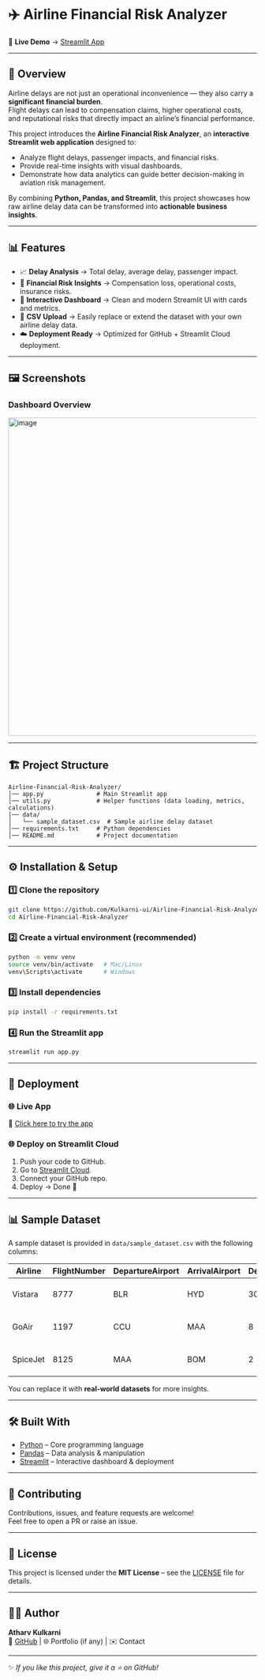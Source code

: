 # ✈️ Airline Financial Risk Analyzer  

🔗 **Live Demo** → [Streamlit App](https://airline-financial-risk-analyzer.streamlit.app/)  

---

## 📖 Overview  

Airline delays are not just an operational inconvenience — they also carry a **significant financial burden**.  
Flight delays can lead to compensation claims, higher operational costs, and reputational risks that directly impact an airline’s financial performance.  

This project introduces the **Airline Financial Risk Analyzer**, an **interactive Streamlit web application** designed to:  
- Analyze flight delays, passenger impacts, and financial risks.  
- Provide real-time insights with visual dashboards.  
- Demonstrate how data analytics can guide better decision-making in aviation risk management.  

By combining **Python, Pandas, and Streamlit**, this project showcases how raw airline delay data can be transformed into **actionable business insights**.  

---

## 📊 Features  

- 📈 **Delay Analysis** → Total delay, average delay, passenger impact.  
- 💸 **Financial Risk Insights** → Compensation loss, operational costs, insurance risks.  
- 🎨 **Interactive Dashboard** → Clean and modern Streamlit UI with cards and metrics.  
- 📂 **CSV Upload** → Easily replace or extend the dataset with your own airline delay data.  
- ☁️ **Deployment Ready** → Optimized for GitHub + Streamlit Cloud deployment.  

---

## 🖼️ Screenshots  

### Dashboard Overview  
 
  
<img width="1522" height="644" alt="image" src="https://github.com/user-attachments/assets/6ff78768-3062-4489-886c-7214b409647f" />

---

## 🏗️ Project Structure  

```
Airline-Financial-Risk-Analyzer/
│── app.py               # Main Streamlit app
│── utils.py             # Helper functions (data loading, metrics, calculations)
│── data/
│   └── sample_dataset.csv  # Sample airline delay dataset
│── requirements.txt     # Python dependencies
│── README.md            # Project documentation
```

---

## ⚙️ Installation & Setup  

### 1️⃣ Clone the repository  
```bash
git clone https://github.com/Kulkarni-ui/Airline-Financial-Risk-Analyzer.git
cd Airline-Financial-Risk-Analyzer
```

### 2️⃣ Create a virtual environment (recommended)  
```bash
python -m venv venv
source venv/bin/activate   # Mac/Linux
venv\Scripts\activate      # Windows
```

### 3️⃣ Install dependencies  
```bash
pip install -r requirements.txt
```

### 4️⃣ Run the Streamlit app  
```bash
streamlit run app.py
```

---

## 🚀 Deployment  

### 🌐 Live App  
🔗 [Click here to try the app](YOUR-DEPLOYED-LINK)  

### 🌐 Deploy on **Streamlit Cloud**  
1. Push your code to GitHub.  
2. Go to [Streamlit Cloud](https://streamlit.io/cloud).  
3. Connect your GitHub repo.  
4. Deploy → Done 🎉  

---

## 📊 Sample Dataset  

A sample dataset is provided in `data/sample_dataset.csv` with the following columns:  

| Airline   | FlightNumber | DepartureAirport | ArrivalAirport | DelayMinutes | Passengers | Date       |
|-----------|--------------|------------------|----------------|--------------|------------|------------|
| Vistara   | 8777         | BLR              | HYD            | 30           | 90         | 01-01-2023 |
| GoAir     | 1197         | CCU              | MAA            | 8            | 153        | 02-01-2023 |
| SpiceJet  | 8125         | MAA              | BOM            | 2            | 183        | 03-01-2023 |

You can replace it with **real-world datasets** for more insights.  

---

## 🛠️ Built With  

- [Python](https://www.python.org/) – Core programming language  
- [Pandas](https://pandas.pydata.org/) – Data analysis & manipulation  
- [Streamlit](https://streamlit.io/) – Interactive dashboard & deployment  

---

## 🤝 Contributing  

Contributions, issues, and feature requests are welcome!  
Feel free to open a PR or raise an issue.  

---

## 📜 License  

This project is licensed under the **MIT License** – see the [LICENSE](LICENSE) file for details.  

---

## 👨‍💻 Author  

**Atharv Kulkarni**  
🔗 [GitHub](https://github.com/Kulkarni-ui) | 🌐 Portfolio (if any) | ✉️ Contact  

---
✨ _If you like this project, give it a ⭐ on GitHub!_
